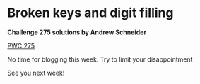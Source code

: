 # Broken keys and digit filling

**Challenge 275 solutions by Andrew Schneider**

[PWC 275](https://theweeklychallenge.org/blog/perl-weekly-challenge-275/)

No time for blogging this week. Try to limit your disappointment

See you next week!
